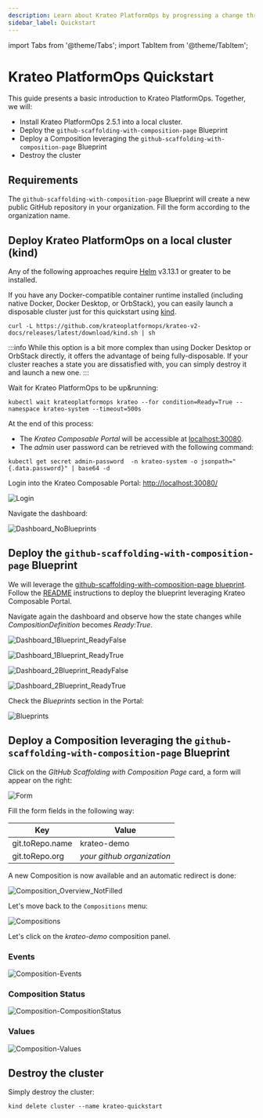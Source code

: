 ```yaml
---
description: Learn about Krateo PlatformOps by progressing a change through multiple stages in a Kubernetes cluster
sidebar_label: Quickstart
---
```


import Tabs from '@theme/Tabs';
import TabItem from '@theme/TabItem';

# Krateo PlatformOps Quickstart

This guide presents a basic introduction to Krateo PlatformOps. Together, we will:

* Install Krateo PlatformOps 2.5.1 into a local cluster.
* Deploy the `github-scaffolding-with-composition-page` Blueprint
* Deploy a Composition leveraging the `github-scaffolding-with-composition-page` Blueprint
* Destroy the cluster

## Requirements

The `github-scaffolding-with-composition-page` Blueprint will create a new public GitHub repository in your organization. Fill the form according to the organization name.

## Deploy Krateo PlatformOps on a local cluster (kind)

Any of the following approaches require [Helm](https://helm.sh/docs/) v3.13.1 or
greater to be installed.

<Tabs groupId="local-cluster-start">
<TabItem value="kind" label="kind">

If you have any Docker-compatible container runtime installed (including native
Docker, Docker Desktop, or OrbStack), you can easily launch a disposable cluster
just for this quickstart using
[kind](https://kind.sigs.k8s.io/#installation-and-usage).

```shell
curl -L https://github.com/krateoplatformops/krateo-v2-docs/releases/latest/download/kind.sh | sh
```

:::info
While this option is a bit more complex than using Docker Desktop or OrbStack
directly, it offers the advantage of being fully-disposable. If your cluster
reaches a state you are dissatisfied with, you can simply destroy it and
launch a new one.
:::

Wait for Krateo PlatformOps to be up&running:
```shell
kubectl wait krateoplatformops krateo --for condition=Ready=True --namespace krateo-system --timeout=500s
```

At the end of this process:

* The *Krateo Composable Portal* will be accessible at [localhost:30080](http://localhost:30080).
* The *admin* user password can be retrieved with the following command:
```shell
kubectl get secret admin-password  -n krateo-system -o jsonpath="{.data.password}" | base64 -d
```
</TabItem>
</Tabs>

Login into the Krateo Composable Portal: [http://localhost:30080/](http://localhost:30080/)

![Login](/img/quickstart/01_login.png)

Navigate the dashboard:

![Dashboard_NoBlueprints](/img/quickstart/02_dashboard_noblueprints.png)

## Deploy the `github-scaffolding-with-composition-page` Blueprint

We will leverage the [github-scaffolding-with-composition-page blueprint](https://github.com/krateoplatformops-blueprints/github-scaffolding-with-composition-page).
Follow the [README](https://github.com/krateoplatformops-blueprints/github-scaffolding-with-composition-page/blob/main/README.md) instructions to deploy the blueprint leveraging Krateo Composable Portal.

Navigate again the dashboard and observe how the state changes while *CompositionDefinition* becomes *Ready:True*.

![Dashboard_1Blueprint_ReadyFalse](/img/quickstart/03_dashboard_1blueprint_false.png)

![Dashboard_1Blueprint_ReadyTrue](/img/quickstart/04_dashboard_1blueprint_true.png)

![Dashboard_2Blueprint_ReadyFalse](/img/quickstart/05_dashboard_2blueprint_false.png)

![Dashboard_2Blueprint_ReadyTrue](/img/quickstart/06_dashboard_2blueprint_true.png)

Check the *Blueprints* section in the Portal:

![Blueprints](/img/quickstart/07_blueprints_1blueprint_true.png)

## Deploy a Composition leveraging the `github-scaffolding-with-composition-page` Blueprint

Click on the *GItHub Scaffolding with Composition Page* card, a form will appear on the right:

![Form](/img/quickstart/08_blueprints_1blueprint_form.png)

Fill the form fields in the following way:

| Key  | Value |
| ------------- | ------------- |
| git.toRepo.name  | krateo-demo  |
| git.toRepo.org | *your github organization* |

A new Composition is now available and an automatic redirect is done:

![Composition_Overview_NotFilled](/img/quickstart/09_compositions_1composition_events.png)

Let's move back to the `Compositions` menu:

![Compositions](/img/quickstart/12_compositions_1composition_true.png)

Let's click on the *krateo-demo* composition panel.

### Events

![Composition-Events](/img/quickstart/09_compositions_1composition_events.png)

### Composition Status

![Composition-CompositionStatus](/img/quickstart/10_compositions_1composition_status.png)

### Values

![Composition-Values](/img/quickstart/11_compositions_1composition_values.png)

## Destroy the cluster

Simply destroy the cluster:

<Tabs groupId="local-cluster-start">
<TabItem value="kind" label="kind">

```shell
kind delete cluster --name krateo-quickstart
```

</TabItem>
</Tabs>
